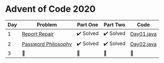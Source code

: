 # Advent of Code 2020

| Day | Problem  |  Part One |  Part Two |  Code  |
|-----|---|---|---|---|
|  1  | [Report Repair](https://adventofcode.com/2020/day/1)  | :heavy_check_mark: Solved | :heavy_check_mark: Solved  |  [Day01.java](https://github.com/frascu/Advent-of-Code-2020/blob/main/src/it/frascu/adaventcode/Day01.java)  |
|  2  | [Password Philosophy](https://adventofcode.com/2020/day/2)  | :heavy_check_mark: Solved | :heavy_check_mark: Solved  |  [Day02.java](https://github.com/frascu/Advent-of-Code-2020/blob/main/src/it/frascu/adaventcode/Day02.java)  |
|  3  | :arrows_counterclockwise:  |  :arrows_counterclockwise: |  :arrows_counterclockwise: |  :arrows_counterclockwise: |
